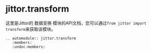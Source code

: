 jittor.transform
=====================

这里是Jittor的 数据变换 模块的API文档，您可以通过`from jittor import transform`来获取该模块。

```eval_rst
.. automodule:: jittor.transform
   :members:
   :undoc-members:
```
